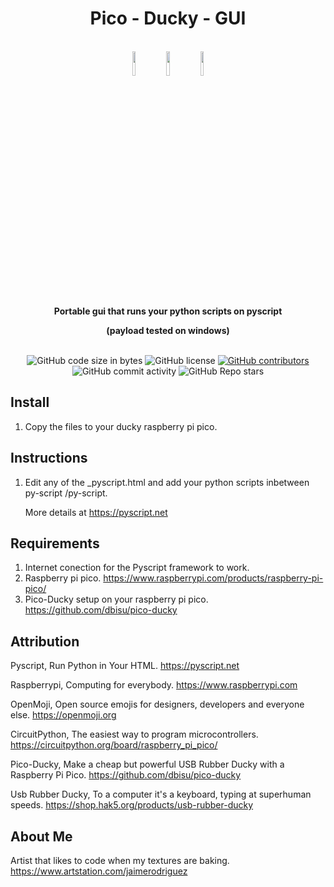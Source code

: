 <h1 align="center">Pico - Ducky - GUI</h1>

<br />

<div align="center">

<img src="https://github.com/jaime-rodriguez-art/Pico-Ducky-Pyscript-GUI/blob/main/images/raspberry.svg" width=10% height=10%>
<img src="https://github.com/jaime-rodriguez-art/Pico-Ducky-Pyscript-GUI/blob/main/images/ducky.svg" width=10% height=10%>
<img src="https://github.com/jaime-rodriguez-art/Pico-Ducky-Pyscript-GUI/blob/main/images/raspberry.svg" width=10% height=10%>

</div>

<br />

<div align="center">
  <strong>Portable gui that runs your python scripts on pyscript</strong>
  
  <strong>(payload tested on windows)</strong>
  
</div>

<br />

<div align="center">
  <img alt="GitHub code size in bytes" src="https://img.shields.io/github/languages/code-size/jaime-rodriguez-art/Pico-Ducky-Pyscript-GUI">
  <img alt="GitHub license" src="https://img.shields.io/github/license/jaime-rodriguez-art/Pico-Ducky-Pyscript-GUI">
  <a href="https://github.com/jaime-rodriguez-art/Pico-Ducky-Pyscript-GUI/graphs/contributors"><img alt="GitHub contributors" src="https://img.shields.io/github/contributors/jaime-rodriguez-art/Pico-Ducky-Pyscript-GUI"></a>
  <img alt="GitHub commit activity" src="https://img.shields.io/github/commit-activity/m/jaime-rodriguez-art/Pico-Ducky-Pyscript-GUI">
  <img alt="GitHub Repo stars" src="https://img.shields.io/github/stars/jaime-rodriguez-art/Pico-Ducky-Pyscript-GUI">
</div>

## Install

1. Copy the files to your ducky raspberry pi pico. 

## Instructions

1. Edit any of the _pyscript.html and add your python scripts inbetween py-script /py-script.
   
   More details at https://pyscript.net

## Requirements

1. Internet conection for the Pyscript framework to work.
2. Raspberry pi pico. https://www.raspberrypi.com/products/raspberry-pi-pico/
3. Pico-Ducky setup on your raspberry pi pico. https://github.com/dbisu/pico-ducky

## Attribution

Pyscript, Run Python in Your HTML. https://pyscript.net

Raspberrypi, Computing for everybody. https://www.raspberrypi.com

OpenMoji, Open source emojis for designers, developers and everyone else. https://openmoji.org

CircuitPython, The easiest way to program microcontrollers. https://circuitpython.org/board/raspberry_pi_pico/

Pico-Ducky, Make a cheap but powerful USB Rubber Ducky with a Raspberry Pi Pico. https://github.com/dbisu/pico-ducky

Usb Rubber Ducky, To a computer it's a keyboard, typing at superhuman speeds. https://shop.hak5.org/products/usb-rubber-ducky

## About Me

Artist that likes to code when my textures are baking. https://www.artstation.com/jaimerodriguez

